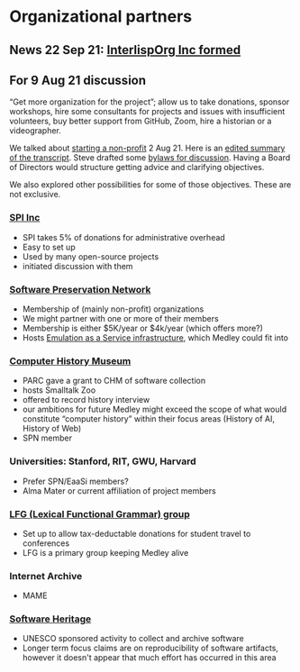 # Organizational partners

## News 22 Sep 21: [InterlispOrg Inc formed](https://github.com/Interlisp/medley/wiki/InterlispOrg-Inc)

## For 9 Aug 21 discussion

“Get more organization for the project”; allow us to take donations, sponsor workshops, hire some consultants for projects and issues with insufficient volunteers, buy better support from GitHub, Zoom, hire a historian or a videographer.

We talked about [starting a non-profit](https://youtu.be/q1tyOhjySNs) 2 Aug 21. Here is an [edited summary of the transcript](https://github.com/Interlisp/medley/wiki/21-08-02-notes-on-organization-goals). Steve drafted some [bylaws for discussion](https://github.com/Interlisp/medley/wiki/Draft-Bylaws-of-Interlisp.org). Having a Board of Directors would structure getting advice and clarifying objectives.

We also explored other possibilities for some of those objectives. These are not exclusive.

### [SPI Inc](https://www.spi-inc.org/projects/services/)

* SPI takes 5% of donations for administrative overhead
* Easy to set up
* Used by many open-source projects
* initiated discussion with them

### [Software Preservation Network](https://www.softwarepreservationnetwork.org/about/)

* Membership of (mainly non-profit) organizations
* We might partner with one or more of their members
* Membership is either $5K/year or $4k/year (which offers more?)
* Hosts [Emulation as a Service infrastructure](https://www.softwarepreservationnetwork.org/emulation-as-a-service-infrastructure/), which Medley could fit into

### [Computer History Museum](https://computerhistory.org/)

* PARC gave a grant to CHM of software collection
* hosts Smalltalk Zoo
* offered to record history interview
* our ambitions for future Medley might exceed the scope of what would constitute “computer history” within their focus areas (History of AI, History of Web)
* SPN member

### Universities: Stanford, RIT, GWU, Harvard

* Prefer SPN/EaaSi members?
* Alma Mater or current affiliation of project members

### [LFG (Lexical Functional Grammar) group](https://ling.sprachwiss.uni-konstanz.de/pages/home/lfg/ilfga/constitution.html)

* Set up to allow tax-deductable donations for student travel to conferences
* LFG is a primary group keeping Medley alive

### Internet Archive

* MAME

### [Software Heritage](https://www.softwareheritage.org/)

* UNESCO sponsored activity to collect and archive software
* Longer term focus claims are on reproducibility of software artifacts, however it doesn't appear that much effort has occurred in this area
